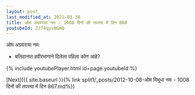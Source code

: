 ```yaml
---
layout: post
last_modified_at: 2021-03-30
title: ओम अग्रवराया नमः - 1008 दिनों की तपस्या में दिन 868
youtubeId: ZJ74qyvNGmQ
---
```

 
 
 ओम अग्रवराया नमः  
 
 -  बलिदानात हवीरभागाने दिलेला पहिला कोण आहे? 
 
  
 
  
 
 
 
 
 
 


{% include youtubePlayer.html id=page.youtubeId %}
 
[Next]({{ site.baseurl }}{% link  split1/_posts/2012-10-08-ओम विभूधा नमः - 1008 दिनों की तपस्या में दिन 867.md%})
 
